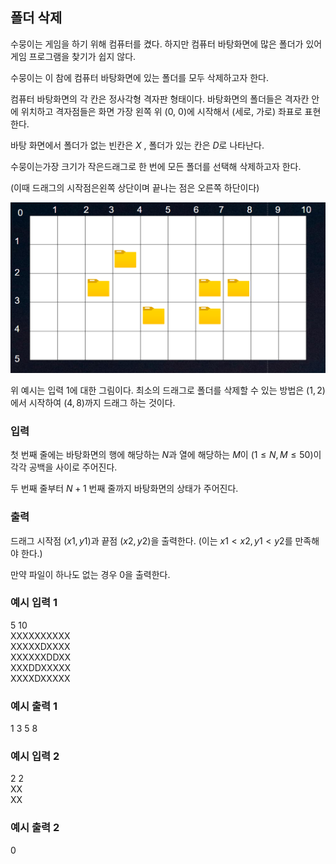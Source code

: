 ## 폴더  삭제
수뭉이는 게임을 하기 위해 컴퓨터를 켰다. 하지만 컴퓨터 바탕화면에 많은 폴더가 있어 게임 프로그램을 찾기가 쉽지 않다.

수뭉이는 이 참에 컴퓨터 바탕화면에 있는 폴더를 모두 삭제하고자 한다.

컴퓨터 바탕화면의 각 칸은 정사각형 격자판 형태이다. 바탕화면의 폴더들은 격자칸 안에 위치하고 격자점들은 화면 가장 왼쪽 위 (0, 0)에 시작해서 (세로, 가로) 좌표로 표현한다.

바탕 화면에서 폴더가 없는 빈칸은 $X$ , 폴더가 있는 칸은 $D$로 나타난다.

수뭉이는가장 크기가 작은드래그로 한 번에 모든 폴더를 선택해 삭제하고자 한다.

(이때 드래그의 시작점은왼쪽 상단이며 끝나는 점은 오른쪽 하단이다)

![예시](image.png)

위 예시는 입력 1에 대한 그림이다. 최소의 드래그로 폴더를 삭제할 수 있는 방법은 $(1,2)$에서 시작하여 $(4,8)$까지 드래그 하는 것이다.
### 입력
첫 번째 줄에는 바탕화면의 행에 해당하는 $N$과 열에 해당하는 $M$이 $(1 \le N, M \le 50)$이 각각 공백을 사이로 주어진다.

두 번째 줄부터 $N+1$ 번째 줄까지 바탕화면의 상태가 주어진다.

### 출력
드래그 시작점 $(x1, y1)$과 끝점 $(x2, y2)$을 출력한다. (이는 $x1 < x2,  y1 < y2$를 만족해야 한다.)

만약 파일이 하나도 없는 경우 $0$을 출력한다.

### 예시 입력 1
5 10   
XXXXXXXXXX    
XXXXXDXXXX   
XXXXXXDDXX   
XXXDDXXXXX   
XXXXDXXXXX   

### 예시 출력 1
1 3 5 8

### 예시 입력 2
2 2   
XX   
XX   

### 예시 출력 2
0